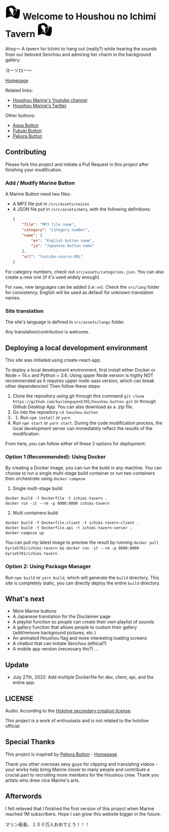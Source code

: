 # ![Houshou flag](./src/assets/houshou_flag.png) Welcome to Houshou no Ichimi Tavern ![Houshou flag](./src/assets/houshou_flag.png)

Ahoy～ A tavern for Ichimi to hang out (really?) while hearing the sounds from our beloved Senchou and admiring her charm in the background gallery.

ヨーソロー～

[Homepage](https://houshou-button.herokuapp.com)

Related links:
* [Houshou Marine's Youtube channel](https://www.youtube.com/channel/UCCzUftO8KOVkV4wQG1vkUvg)
* [Houshou Marine's Twitter](https://twitter.com/houshoumarine)

Other buttons: 
* [Aqua Button](https://aquaminato.moe/)
* [Fubuki Button](https://sfubuki.moe/)
* [Pekora Button](https://ntnam11.github.io/pekora-button/)

## Contributing

Please fork this project and initiate a Pull Request in this project after finishing your modification.

### Add / Modify Marine Button

A Marine Button need two files:
* A MP3 file put in `/src/assets/voices`
* A JSON file put in `/src/assets/meta`, with the following definitions:
    ```json
    {
        "file": "MP3 file name",
        "category": "Category number",
        "name": {
            "en": "English button name",
            "ja": "Japanese button name"
        },
        "url": "Youtube-source-URL"
    }
    ```
For category numbers, check out `src/assets/categories.json`. You can also create a new one (if it's used widely enough)

For `name`, new languages can be added (i.e: `vn`). Check the `src/lang` folder for consistency. English will be used as default for unknown translation names.

### Site translation

The site's language is defined in `src/assets/langs` folder.

Any translation/contribution is welcome.

## Deploying a local development environment

This site was initiated using create-react-app.

To deploy a local development environment, first install either Docker or Node = 14.x and Python = 3.6. Using upper Node version is highly NOT recommended as it requires upper node-sass version, which can break other dependencies! Then follow these steps:
1. Clone the repository using git through this command `git clone https://github.com/kyrienguyen5701/houshou-button.git` or through Github Desktop App. You can also download as a .zip file.
2. Go into the repository `cd houshou-button`
3. 1. Run `npm install` or `yarn`
4. Run `npm start` or `yarn start`. During the code modification process, the local development server can immediately reflect the results of the modification.

From here, you can follow either of these 2 options for deployment:

### Option 1 (Recommended): Using Docker
By creating a Docker Image, you can run the build in any machine. You can choose to run a single multi-stage build container or run two containers then orchestrate using `docker-compose`
1. Single multi-stage build
```
docker build -f Dockerfile -t ichimi-tavern .
docker run -it --rm -p 8000:8000 ichimi-tavern
```
2. Multi containers build
```
docker build -f Dockerfile.client -t ichimi-tavern-client .
docker build -f Dockerfile.api -t ichimi-tavern-server .
docker-compose up
```
You can pull my latest image to preview the result by running `docker pull kyrie5701/ichimi-tavern && docker run -it --rm -p 8000:8000 kyrie5701/ichimi-tavern`

### Option 2: Using Package Manager
Run `npm build` or `yarn build`, which will generate the `build` directory. This site is completely static, you can directly deploy the entire `build` directory.

## What's next
* More Marine buttons
* A Japanese translation for the Disclaimer page
* A playlist function so people can create their own playlist of sounds
* A gallery function that allows people to custom their gallery (add/remove background pictures, etc.)
* An animated Houshou flag and more interesting loading screens
* A chatbot that can imitate Senchou (ethical?)
* A mobile app version (necessary tho?)
...

## Update
- July 27th, 2022: Add multiple Dockerfile for dev, client, api, and the entire app.

## LICENSE

Audio: According to the [Hololive secondary creation license](https://www.hololive.tv/terms).

This project is a work of enthusiasts and is not related to the hololive official.

## Special Thanks

This project is inspired by [Pekora Button](https://github.com/ntnam11/pekora-button) - [Homepage](https://ntnam11.github.io/pekora-button/)

Thank you other overseas sexy guys for clipping and translating videos - your works help bring Marine closer to many people and contribute a crucial part to recruiting more members for the Houshou crew. Thank you artists who drew nice Marine's arts.

## Afterwords

I felt relieved that I finished the first version of this project when Marine reached 1M subscribers. Hope I can grow this website bigger in the future.

マリン船長、１００万人おめでとう！！！
